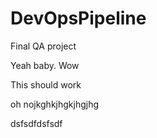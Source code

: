 # DevOpsPipeline
Final QA project 
 
 Yeah baby.
 Wow


 This should work

 oh nojkghkjhgkjhgjhg

 dsfsdfdsfsdf